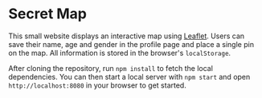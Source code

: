 # Secret Map

This small website displays an interactive map using [Leaflet](https://leafletjs.com/).
Users can save their name, age and gender in the profile page and place a single pin on
the map. All information is stored in the browser's `localStorage`.

After cloning the repository, run `npm install` to fetch the local dependencies.
You can then start a local server with `npm start` and open `http://localhost:8080` in your browser to get started.
